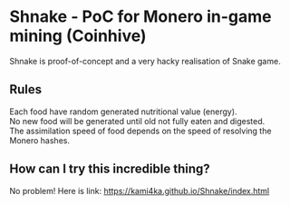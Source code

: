 # Shnake - PoC for Monero in-game mining (Coinhive)

Shnake is proof-of-concept and a very hacky realisation of Snake game.


## Rules

Each food have random generated nutritional value (energy).<br>
No new food will be generated until old not fully eaten and digested. <br>
The assimilation speed of food depends on the speed of resolving the Monero hashes. <br>


## How can I try this incredible thing?

No problem! Here is link: https://kami4ka.github.io/Shnake/index.html